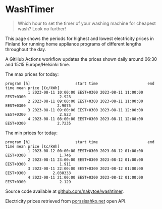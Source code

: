 
# WashTimer

> Which hour to set the timer of your washing machine for cheapest wash? Look no further!

This page shows the periods for highest and lowest electricity prices in Finland 
for running home appliance programs of different lengths throughout the day. 

A GitHub Actions workflow updates the prices shown daily around 06:30 and 15:15 Europe/Helsinki time.

The max prices for today:

	program [h]                    start time                      end time mean price [€c/kWh]
	          1 2023-08-11 10:00:00 EEST+0300 2023-08-11 11:00:00 EEST+0300               2.923
	          2 2023-08-11 09:00:00 EEST+0300 2023-08-11 11:00:00 EEST+0300              2.9075
	          3 2023-08-11 09:00:00 EEST+0300 2023-08-11 12:00:00 EEST+0300               2.823
	          4 2023-08-11 08:00:00 EEST+0300 2023-08-11 12:00:00 EEST+0300              2.7235

The min prices for today:

	program [h]                    start time                      end time mean price [€c/kWh]
	          1 2023-08-12 00:00:00 EEST+0300 2023-08-12 01:00:00 EEST+0300               1.746
	          2 2023-08-11 23:00:00 EEST+0300 2023-08-12 01:00:00 EEST+0300               1.911
	          3 2023-08-11 22:00:00 EEST+0300 2023-08-12 01:00:00 EEST+0300            2.030333
	          4 2023-08-11 21:00:00 EEST+0300 2023-08-12 01:00:00 EEST+0300               2.129


Source code available at [github.com/nakytoe/washtimer](https://github.com/nakytoe/washtimer).

Electricity prices retrieved from [porssisahko.net](https://porssisahko.net/api) open API.
